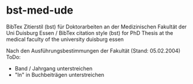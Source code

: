 # bst-med-ude
BibTex Zitierstil (bst) für Doktorarbeiten an der Medizinischen Fakultät der Uni Duisburg Essen  / 
BibTex citation style (bst) for PhD Thesis at the medical faculty of the university duisburg essen

Nach den Ausführungsbestimmungen der Fakultät (Stand: 05.02.2004)
ToDo:
 - Band / Jahrgang unterstreichen
 - "In" in Buchbeiträgen unterstreichen
